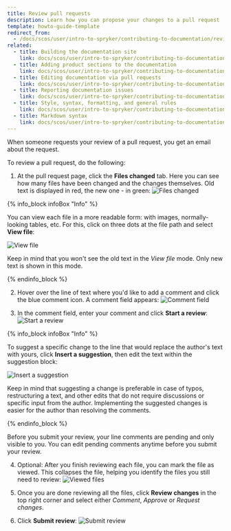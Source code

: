 ```yaml
---
title: Review pull requests
description: Learn how you can propose your changes to a pull request
template: howto-guide-template
redirect_from:
  - /docs/scos/user/intro-to-spryker/contributing-to-documentation/reviewing-pull-requests.html
related:
  - title: Building the documentation site
    link: docs/scos/user/intro-to-spryker/contributing-to-documentation/building-the-documentation-site.html
  - title: Adding product sections to the documentation
    link: docs/scos/user/intro-to-spryker/contributing-to-documentation/adding-product-sections-to-the-documentation.html
  - title: Editing documentation via pull requests
    link: docs/scos/user/intro-to-spryker/contributing-to-documentation/editing-documentation-via-pull-requests.html
  - title: Reporting documentation issues
    link: docs/scos/user/intro-to-spryker/contributing-to-documentation/reporting-documentation-issues.html
  - title: Style, syntax, formatting, and general rules
    link: docs/scos/user/intro-to-spryker/contributing-to-documentation/style-formatting-general-rules.html
  - title: Markdown syntax
    link: docs/scos/user/intro-to-spryker/contributing-to-documentation/markdown-syntax.html
---
```


When someone requests your review of a pull request, you get an email about the request. <!--Also, a message with the review request is displayed on the pull request page:IMAGE-->

To review a pull request, do the following:

1. At the pull request page, click the **Files changed** tab.
Here you can see how many files have been changed and the changes themselves. Old text is displayed in red, the new one - in green:
![Files changed](https://spryker.s3.eu-central-1.amazonaws.com/docs/scos/user/intro-to-spryker/contributing-to-documentation/files-changed.png)

{% info_block infoBox "Info" %}

You can view each file in a more readable form: with images, normally-looking tables, etc. For this, click on three dots at the file path and select **View file**:

![View file](https://spryker.s3.eu-central-1.amazonaws.com/docs/scos/user/intro-to-spryker/contributing-to-documentation/view-file.png)

Keep in mind that you won't see the old text in the *View file* mode. Only new text is shown in this mode.

{% endinfo_block %}

2. Hover over the line of text where you'd like to add a comment and click the blue comment icon. A comment field appears:
![Comment field](https://spryker.s3.eu-central-1.amazonaws.com/docs/scos/user/intro-to-spryker/contributing-to-documentation/comment-box.png)

3. In the comment field, enter your comment and click **Start a review**:
![Start a review](https://spryker.s3.eu-central-1.amazonaws.com/docs/scos/user/intro-to-spryker/contributing-to-documentation/start-a-review.png)

{% info_block infoBox "Info" %}

To suggest a specific change to the line that would replace the author's text with yours, click **Insert a suggestion**, then edit the text within the suggestion block:

![Insert a suggestion](https://spryker.s3.eu-central-1.amazonaws.com/docs/scos/user/intro-to-spryker/contributing-to-documentation/insert+a+suggestion.png)

Keep in mind that suggesting a change is preferable in case of typos, restructuring a text, and other edits that do not require discussions or specific input from the author. Implementing the suggested changes is easier for the author than resolving the comments.

{% endinfo_block %}

Before you submit your review, your line comments are pending and only visible to you. You can edit pending comments anytime before you submit your review.

4. Optional: After you finish reviewing each file, you can mark the file as viewed. This collapses the file, helping you identify the files you still need to review:
![Viewed files](https://spryker.s3.eu-central-1.amazonaws.com/docs/scos/user/intro-to-spryker/contributing-to-documentation/viewed.png)

5. Once you are done reviewing all the files, click **Review changes** in the top right corner and select either *Comment*, *Approve* or *Request changes*.
   
6. Click **Submit review**:
![Submit review](https://spryker.s3.eu-central-1.amazonaws.com/docs/scos/user/intro-to-spryker/contributing-to-documentation/submit-review.png)   
   
